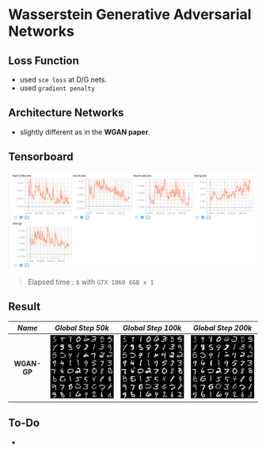 # Wasserstein Generative Adversarial Networks

## Loss Function

* used ``sce loss`` at D/G nets.
* used ``gradient penalty``

## Architecture Networks

* slightly different as in the **WGAN paper**.

## Tensorboard

![result](./wgan_tb.png)

> Elapsed time : s with ``GTX 1060 6GB x 1``

## Result

*Name* | *Global Step 50k* | *Global Step 100k* | *Global Step 200k*
:---: | :---: | :---: | :---:
**WGAN-GP**   | ![img](./gen_img/train_00050000.png) | ![img](./gen_img/train_00100000.png) | ![img](./gen_img/train_00200000.png)

## To-Do
*